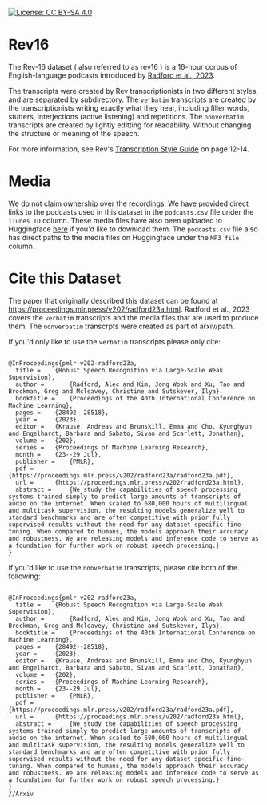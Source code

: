 [![License: CC BY-SA 4.0](https://img.shields.io/badge/License-CC%20BY--SA%204.0-lightgrey.svg)](LICENSE.md)

# Rev16

The Rev-16 dataset ( also referred to as rev16 ) is a 16-hour corpus of English-language podcasts introduced by [Radford et al., 2023](https://proceedings.mlr.press/v202/radford23a.html).

The transcripts were created by Rev transcriptionists in two different styles, and are separated by subdirectory. The `verbatim` transcripts are created by the transcriptionists writing exactly what they hear, including filler words, stutters, interjections (active listening) and repetitions. The `nonverbatim` transcripts are created by lightly editting for readability. Without changing the structure or meaning of the speech.

For more information, see Rev's [Transcription Style Guide](https://cf-public.rev.com/styleguide/transcription/Rev+Transcription+Style+Guide+v4.0.1.pdf) on page 12-14.

# Media
We do not claim ownership over the recordings. We have provided direct links to the podcasts used in this dataset in the `podcasts.csv` file under the `iTunes ID` column. These media files have also been uploaded to Huggingface [here](https://huggingface.co/datasets/sanchit-gandhi/rev16_csv) if you'd like to download them. The `podcasts.csv` file also has direct paths to the media files on Huggingface under the `MP3 file` column.

# Cite this Dataset
The paper that originally described this dataset can be found at https://proceedings.mlr.press/v202/radford23a.html. Radford et al., 2023 covers the `verbatim` transcripts and the media files that are used to produce them. The `nonverbatim` transcrpts were created as part of arxiv/path.

If you'd only like to use the `verbatim` transcripts please only cite:
```

@InProceedings{pmlr-v202-radford23a,
  title = 	 {Robust Speech Recognition via Large-Scale Weak Supervision},
  author =       {Radford, Alec and Kim, Jong Wook and Xu, Tao and Brockman, Greg and Mcleavey, Christine and Sutskever, Ilya},
  booktitle = 	 {Proceedings of the 40th International Conference on Machine Learning},
  pages = 	 {28492--28518},
  year = 	 {2023},
  editor = 	 {Krause, Andreas and Brunskill, Emma and Cho, Kyunghyun and Engelhardt, Barbara and Sabato, Sivan and Scarlett, Jonathan},
  volume = 	 {202},
  series = 	 {Proceedings of Machine Learning Research},
  month = 	 {23--29 Jul},
  publisher =    {PMLR},
  pdf = 	 {https://proceedings.mlr.press/v202/radford23a/radford23a.pdf},
  url = 	 {https://proceedings.mlr.press/v202/radford23a.html},
  abstract = 	 {We study the capabilities of speech processing systems trained simply to predict large amounts of transcripts of audio on the internet. When scaled to 680,000 hours of multilingual and multitask supervision, the resulting models generalize well to standard benchmarks and are often competitive with prior fully supervised results without the need for any dataset specific fine-tuning. When compared to humans, the models approach their accuracy and robustness. We are releasing models and inference code to serve as a foundation for further work on robust speech processing.}
}
```

If you'd like to use the `nonverbatim` transcripts, please cite both of the following:
```

@InProceedings{pmlr-v202-radford23a,
  title = 	 {Robust Speech Recognition via Large-Scale Weak Supervision},
  author =       {Radford, Alec and Kim, Jong Wook and Xu, Tao and Brockman, Greg and Mcleavey, Christine and Sutskever, Ilya},
  booktitle = 	 {Proceedings of the 40th International Conference on Machine Learning},
  pages = 	 {28492--28518},
  year = 	 {2023},
  editor = 	 {Krause, Andreas and Brunskill, Emma and Cho, Kyunghyun and Engelhardt, Barbara and Sabato, Sivan and Scarlett, Jonathan},
  volume = 	 {202},
  series = 	 {Proceedings of Machine Learning Research},
  month = 	 {23--29 Jul},
  publisher =    {PMLR},
  pdf = 	 {https://proceedings.mlr.press/v202/radford23a/radford23a.pdf},
  url = 	 {https://proceedings.mlr.press/v202/radford23a.html},
  abstract = 	 {We study the capabilities of speech processing systems trained simply to predict large amounts of transcripts of audio on the internet. When scaled to 680,000 hours of multilingual and multitask supervision, the resulting models generalize well to standard benchmarks and are often competitive with prior fully supervised results without the need for any dataset specific fine-tuning. When compared to humans, the models approach their accuracy and robustness. We are releasing models and inference code to serve as a foundation for further work on robust speech processing.}
}
//Arxiv
```
